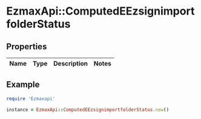 # EzmaxApi::ComputedEEzsignimportfolderStatus

## Properties

| Name | Type | Description | Notes |
| ---- | ---- | ----------- | ----- |

## Example

```ruby
require 'Ezmaxapi'

instance = EzmaxApi::ComputedEEzsignimportfolderStatus.new()
```

